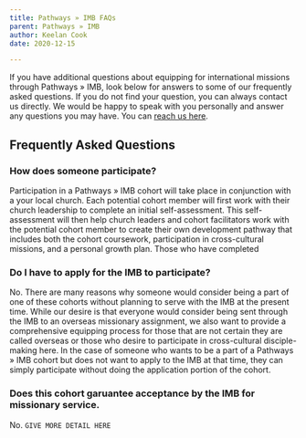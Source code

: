 ```yaml
---
title: Pathways » IMB FAQs
parent: Pathways » IMB
author: Keelan Cook
date: 2020-12-15

---
```

If you have additional questions about equipping for international missions through Pathways » IMB, look below for answers to some of our frequently asked questions. If you do not find your question, you can always contact us directly. We would be happy to speak with you personally and answer any questions you may have. You can [reach us here](mailto:keelan@ubahouston.org).

## Frequently Asked Questions

### How does someone participate?
Participation in a Pathways » IMB cohort will take place in conjunction with a your local church. Each potential cohort member will first work with their church leadership to complete an initial self-assessment. This self-assessment will then help church leaders and cohort facilitators work with the potential cohort member to create their own development pathway that includes both the cohort coursework, participation in cross-cultural missions, and a personal growth plan. Those who have completed 

### Do I have to apply for the IMB to participate?
No. There are many reasons why someone would consider being a part of one of these cohorts without planning to serve with the IMB at the present time. While our desire is that everyone would consider being sent through the IMB to an overseas missionary assignment, we also want to provide a comprehensive equipping process for those that are not certain they are called overseas or those who desire to participate in cross-cultural disciple-making here. In the case of someone who wants to be a part of a  Pathways » IMB cohort but does not want to apply to the IMB at that  time, they can simply participate without doing the application portion of the cohort.

### Does this cohort garuantee acceptance by the IMB for missionary service.
No. `GIVE MORE DETAIL HERE`


<!--stackedit_data:
eyJoaXN0b3J5IjpbODg5ODk4MTk3LDE5MzAwNzk2NTFdfQ==
-->